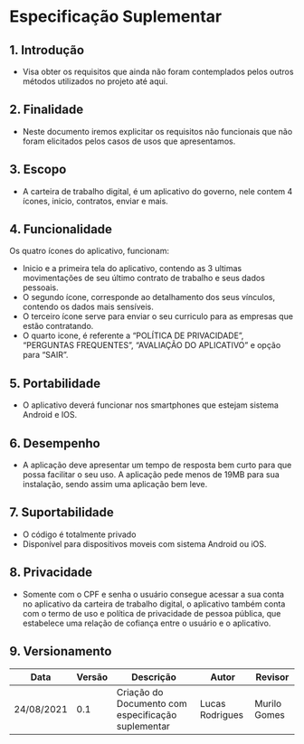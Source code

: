 # Especificação Suplementar

## 1. Introdução

* Visa obter os requisitos que ainda não foram contemplados pelos outros métodos utilizados no projeto até aqui.

## 2. Finalidade

* Neste documento iremos explicitar os requisitos não funcionais que não foram elicitados pelos casos de usos que apresentamos.

## 3. Escopo

* A carteira de trabalho digital, é um aplicativo do governo, nele contem 4 ícones, inicio, contratos, enviar e mais.


## 4. Funcionalidade 

Os quatro ícones do aplicativo, funcionam: 

* Inicio e a primeira tela do aplicativo, contendo as 3 ultimas movimentações de seu
último contrato de trabalho e seus dados pessoais.
* O segundo ícone, corresponde ao detalhamento dos seus vínculos, contendo os dados mais
sensíveis.
* O terceiro ícone serve para enviar o seu curriculo para as empresas que estão contratando. 
* O quarto icone, é referente a “POLÍTICA DE PRIVACIDADE”, “PERGUNTAS FREQUENTES”,
“AVALIAÇÃO DO APLICATIVO” e opção para “SAIR”.

## 5. Portabilidade

* O aplicativo deverá funcionar nos smartphones que estejam sistema Android e IOS.

## 6. Desempenho

* A aplicação deve apresentar um tempo de resposta bem curto para que possa facilitar o seu uso. A aplicação pede menos de 19MB para sua instalação, sendo assim uma aplicação bem leve.

## 7. Suportabilidade

* O código é totalmente privado
* Disponível para dispositivos moveis com sistema Android ou iOS.

## 8. Privacidade

* Somente com o CPF e senha o usuário consegue acessar a sua conta no aplicativo da carteira de trabalho digital, o aplicativo também conta com o termo de uso e política de privacidade de pessoa pública, que estabelece uma relação de cofiança entre o usuário e o aplicativo. 

## 9. Versionamento

| Data       | Versão | Descrição            |         Autor           | Revisor |
|------------|-----|-------------------------|-------------------------|---------|
| 24/08/2021 | 0.1 | Criação do Documento com especificação suplementar | Lucas Rodrigues | Murilo Gomes |